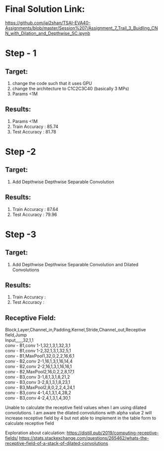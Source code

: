 Final Solution Link:
=====================
https://github.com/jai2shan/TSAI-EVA40-Assignments/blob/master/Session%207/Assignment_7_Trail_3_Buidling_CNN_with_Dilation_and_Depthwise_SC.ipynb

Step - 1
=========
Target: 
-------
1) change the code such that it uses GPU
2) change the architecture to C1C2C3C40 (basically 3 MPs)
3) Params <1M

Results:
--------
1) Params <1M
2) Train Accuracy : 85.74
3) Test Accuracy : 81.78


Step -2 
=======
Target: 
-------
1) Add Depthwise  Depthwise Separable Convolution

Results:
--------
1) Train Accuracy : 87.64
2) Test Accuracy : 79.96

Step -3 
=======
Target: 
-------
1) Add Depthwise  Depthwise Separable Convolution and Dilated Convolutions

Results:
--------
1) Train Accuracy : 
2) Test Accuracy : 


Receptive Field:
----------------
Block,Layer,Channel_in,Padding,Kernel,Stride,Channel_out,Receptive field,Jump     
Input,,,,,,32,1,1     
conv - B1,conv 1-1,32,1,3,1,32,3,1      
conv - B1,conv 1-2,32,1,3,1,32,5,1      
conv - B1,MaxPool1,32,0,2,2,16,6,1        
conv - B2,conv 2-1,16,1,3,1,16,14,4       
conv - B2,conv 2-2,16,1,3,1,16,16,1       
conv - B2,MaxPool2,16,0,2,2,8,17,1        
conv - B3,conv 3-1,8,1,3,1,8,21,2       
conv - B3,conv 3-2,8,1,3,1,8,23,1       
conv - B3,MaxPool2,8,0,2,2,4,24,1       
conv - B3,conv 4-1,4,1,3,1,4,28,2     
conv - B3,conv 4-2,4,1,3,1,4,30,1       

Unable to calculate the receptive field values when I am using dilated convolutions. I am aware the dilated convolutions with alpha value 2 will increase receptive field by 4 but not able to implement in the table form to calculate receptive field

Exploration about calculation:
https://distill.pub/2019/computing-receptive-fields/
https://stats.stackexchange.com/questions/265462/whats-the-receptive-field-of-a-stack-of-dilated-convolutions
